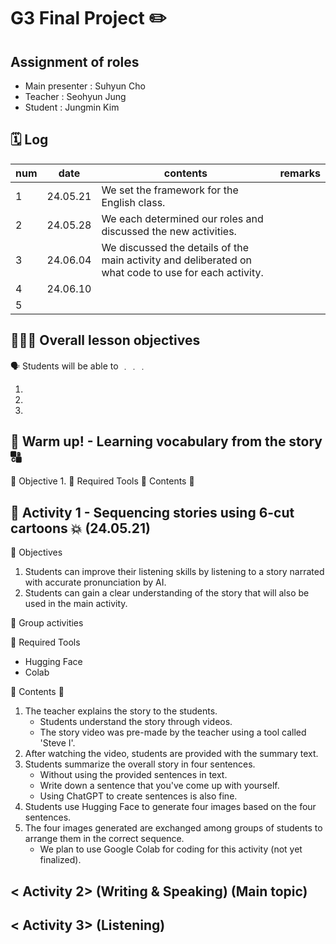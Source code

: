 # G3  Final Project ✏️

## Assignment of roles
- Main presenter : Suhyun Cho
- Teacher : Seohyun Jung
- Student : Jungmin Kim

## 🗓️ Log 
|num|date|contents|remarks|
 |--|--|--|--|
 |1 |24.05.21|We set the framework for the English class.||
 |2 |24.05.28|We each determined our roles and discussed the new activities.||
 |3 |24.06.04|We discussed the details of the main activity and deliberated on what code to use for each activity.|
 |4 |24.06.10|||
 |5 ||||

## 🧑🏻‍🏫 Overall lesson objectives 

🗣️ Students will be able to ﹒﹒﹒

 1.
 2.
 3.

## 🌈 Warm up! - Learning vocabulary from the story 🔠

📍 Objective
  1. 
📍 Required Tools 
📍 Contents 💬


## 🌈 Activity 1 - Sequencing stories using 6-cut cartoons 💥 (24.05.21)

📍 Objectives 
  1. Students can improve their listening skills by listening to a story narrated with accurate pronunciation by AI.
  2. Students can gain a clear understanding of the story that will also be used in the main activity.


📍 Group activities 

 
📍 Required Tools 
  * Hugging Face
  * Colab


📍 Contents 💬
1. The teacher explains the story to the students.
   * Students understand the story through videos.
   * The story video was pre-made by the teacher using a tool called 'Steve I'.
2. After watching the video, students are provided with the summary text.
3. Students summarize the overall story in four sentences.
   * Without using the provided sentences in text.
   * Write down a sentence that you've come up with yourself. 
   * Using ChatGPT to create sentences is also fine.
4. Students use Hugging Face to generate four images based on the four sentences.
5. The four images generated are exchanged among groups of students to arrange them in the correct sequence.
   * We plan to use Google Colab for coding for this activity (not yet finalized).
  
## < Activity 2> (Writing & Speaking) (Main topic)

## < Activity 3> (Listening) 

